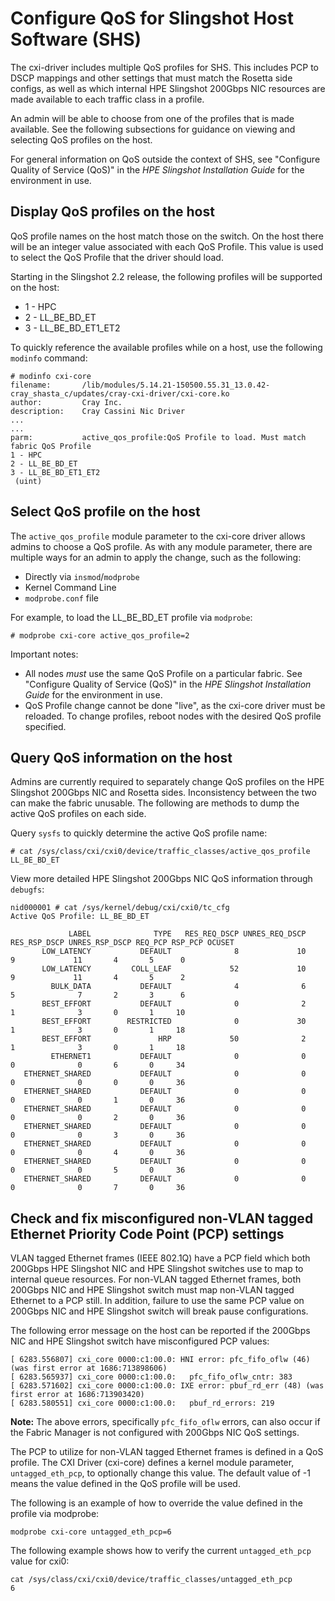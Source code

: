 # Configure QoS for Slingshot Host Software (SHS)

The cxi-driver includes multiple QoS profiles for SHS. This includes PCP to DSCP mappings and other settings that must match the Rosetta side configs, as well as which internal HPE Slingshot 200Gbps NIC resources are made available to each traffic class in a profile.

An admin will be able to choose from one of the profiles that is made available. See the following subsections for guidance on viewing and selecting QoS profiles on the host.

For general information on QoS outside the context of SHS, see "Configure Quality of Service (QoS)" in the _HPE Slingshot Installation Guide_ for the environment in use.

## Display QoS profiles on the host

QoS profile names on the host match those on the switch. On the host there will be an integer value associated with each QoS Profile. This value is used to select the QoS Profile that the driver should load.

Starting in the Slingshot 2.2 release, the following profiles will be supported on the host:

- 1 - HPC
- 2 - LL_BE_BD_ET
- 3 - LL_BE_BD_ET1_ET2

To quickly reference the available profiles while on a host, use the following `modinfo` command:

```screen
# modinfo cxi-core
filename:       /lib/modules/5.14.21-150500.55.31_13.0.42-cray_shasta_c/updates/cray-cxi-driver/cxi-core.ko
author:         Cray Inc.
description:    Cray Cassini Nic Driver
...
...
parm:           active_qos_profile:QoS Profile to load. Must match fabric QoS Profile
1 - HPC
2 - LL_BE_BD_ET
3 - LL_BE_BD_ET1_ET2
 (uint)
```

## Select QoS profile on the host

The `active_qos_profile` module parameter to the cxi-core driver allows admins to choose a QoS profile. As with any module parameter, there are multiple ways for an admin to apply the change, such as the following:

- Directly via `insmod`/`modprobe`
- Kernel Command Line
- `modprobe.conf` file

For example, to load the LL_BE_BD_ET profile via `modprobe`:

```screen
# modprobe cxi-core active_qos_profile=2
```

Important notes:

- All nodes _must_ use the same QoS Profile on a particular fabric. See "Configure Quality of Service (QoS)" in the _HPE Slingshot Installation Guide_ for the environment in use.
- QoS Profile change cannot be done "live", as the cxi-core driver must be reloaded. To change profiles, reboot nodes with the desired QoS profile specified.

## Query QoS information on the host

Admins are currently required to separately change QoS profiles on the HPE Slingshot 200Gbps NIC and Rosetta sides. Inconsistency between the two can make the fabric unusable. The following are methods to dump the active QoS profiles on each side.

Query `sysfs` to quickly determine the active QoS profile name:

```screen
# cat /sys/class/cxi/cxi0/device/traffic_classes/active_qos_profile
LL_BE_BD_ET
```

View more detailed HPE Slingshot 200Gbps NIC QoS information through `debugfs`:

```screen
nid000001 # cat /sys/kernel/debug/cxi/cxi0/tc_cfg
Active QoS Profile: LL_BE_BD_ET

             LABEL              TYPE   RES_REQ_DSCP UNRES_REQ_DSCP   RES_RSP_DSCP UNRES_RSP_DSCP REQ_PCP RSP_PCP OCUSET
       LOW_LATENCY           DEFAULT              8             10              9             11       4       5      0
       LOW_LATENCY         COLL_LEAF             52             10              9             11       4       5      2
         BULK_DATA           DEFAULT              4              6              5              7       2       3      6
       BEST_EFFORT           DEFAULT              0              2              1              3       0       1     10
       BEST_EFFORT        RESTRICTED              0             30              1              3       0       1     18
       BEST_EFFORT               HRP             50              2              1              3       0       1     18
         ETHERNET1           DEFAULT              0              0              0              0       6       0     34
   ETHERNET_SHARED           DEFAULT              0              0              0              0       0       0     36
   ETHERNET_SHARED           DEFAULT              0              0              0              0       1       0     36
   ETHERNET_SHARED           DEFAULT              0              0              0              0       2       0     36
   ETHERNET_SHARED           DEFAULT              0              0              0              0       3       0     36
   ETHERNET_SHARED           DEFAULT              0              0              0              0       4       0     36
   ETHERNET_SHARED           DEFAULT              0              0              0              0       5       0     36
   ETHERNET_SHARED           DEFAULT              0              0              0              0       7       0     36
```

## Check and fix misconfigured non-VLAN tagged Ethernet Priority Code Point (PCP) settings

VLAN tagged Ethernet frames (IEEE 802.1Q) have a PCP field which both 200Gbps HPE Slingshot NIC and HPE Slingshot switches use to map to internal queue resources. For non-VLAN tagged Ethernet frames, both 200Gbps NIC and HPE Slingshot switch must map non-VLAN tagged Ethernet to a PCP still. In addition, failure to use the same PCP value on 200Gbps NIC and HPE Slingshot switch will break pause configurations.

The following error message on the host can be reported if the 200Gbps NIC and HPE Slingshot switch have misconfigured PCP values:

```screen
[ 6283.556807] cxi_core 0000:c1:00.0: HNI error: pfc_fifo_oflw (46) (was first error at 1686:713898606)
[ 6283.565937] cxi_core 0000:c1:00.0:   pfc_fifo_oflw_cntr: 383
[ 6283.571602] cxi_core 0000:c1:00.0: IXE error: pbuf_rd_err (48) (was first error at 1686:713903420)
[ 6283.580551] cxi_core 0000:c1:00.0:   pbuf_rd_errors: 219
```

**Note:** The above errors, specifically `pfc_fifo_oflw` errors, can also occur if the Fabric Manager is not configured with 200Gbps NIC QoS settings.

The PCP to utilize for non-VLAN tagged Ethernet frames is defined in a QoS profile. The CXI Driver (cxi-core) defines a kernel module parameter, `untagged_eth_pcp`, to optionally change this value. The default value of -1 means the value defined in the QoS profile will be used.

The following is an example of how to override the value defined in the profile via modprobe:

```screen
modprobe cxi-core untagged_eth_pcp=6
```

The following example shows how to verify the current `untagged_eth_pcp` value for cxi0:

```screen
cat /sys/class/cxi/cxi0/device/traffic_classes/untagged_eth_pcp
6
```
